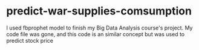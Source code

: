 # predict-war-supplies-comsumption
I used fbprophet model to finish my Big Data Analysis course's project. My code file was gone, and this code is an similar concept but was used to predict stock price
